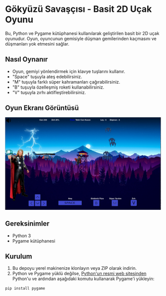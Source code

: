 # Gökyüzü Savaşçısı - Basit 2D Uçak Oyunu

Bu, Python ve Pygame kütüphanesi kullanılarak geliştirilen basit bir 2D uçak oyunudur. Oyun, oyuncunun gemisiyle düşman gemilerinden kaçmasını ve düşmanları yok etmesini sağlar.

## Nasıl Oynanır

- Oyun, gemiyi yönlendirmek için klavye tuşlarını kullanır.
- "Space" tuşuyla ateş edebilirsiniz.
- "M" tuşuyla farklı süper kahramanları çağırabilirsiniz.
- "B" tuşuyla özelleşmiş roketi kullanabilirsiniz.
- "V" tuşuyla zırhı aktifleştirebilirsiniz.

## Oyun Ekranı Görüntüsü

![Oyun Ekranı](assets/screenshots.PNG)

## Gereksinimler

- Python 3
- Pygame kütüphanesi

## Kurulum

1. Bu depoyu yerel makinenize klonlayın veya ZIP olarak indirin.
2. Python ve Pygame yüklü değilse, [Python'un resmi web sitesinden](https://www.python.org/downloads/) Python'u ve ardından aşağıdaki komutu kullanarak Pygame'i yükleyin:

```bash
pip install pygame


  


  
